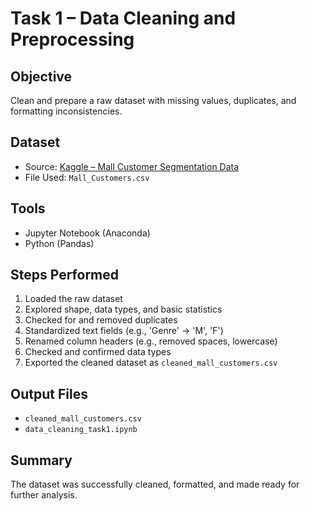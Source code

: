 # Task 1 – Data Cleaning and Preprocessing

## Objective
Clean and prepare a raw dataset with missing values, duplicates, and formatting inconsistencies.

## Dataset
- Source: [Kaggle – Mall Customer Segmentation Data](https://www.kaggle.com/datasets/vjchoudhary7/customer-segmentation)
- File Used: `Mall_Customers.csv`

## Tools
- Jupyter Notebook (Anaconda)
- Python (Pandas)

## Steps Performed
1. Loaded the raw dataset
2. Explored shape, data types, and basic statistics
3. Checked for and removed duplicates
4. Standardized text fields (e.g., 'Genre' → 'M', 'F')
5. Renamed column headers (e.g., removed spaces, lowercase)
6. Checked and confirmed data types
7. Exported the cleaned dataset as `cleaned_mall_customers.csv`

## Output Files
- `cleaned_mall_customers.csv`
- `data_cleaning_task1.ipynb`

## Summary
The dataset was successfully cleaned, formatted, and made ready for further analysis.

